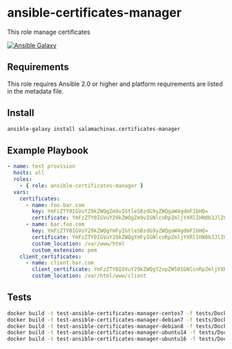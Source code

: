 ansible-certificates-manager
============================

This role manage certificates

[![Ansible Galaxy](https://img.shields.io/ansible/role/18528.svg)](https://galaxy.ansible.com/salamachinas/certificates-manager/)

Requirements
------------

This role requires Ansible 2.0 or higher and platform requirements are listed
in the metadata file.

Install
-------

```sh
ansible-galaxy install salamachinas.certificates-manager
```

Example Playbook
----------------

```yaml
- name: test provision
  hosts: all
  roles:
    - { role: ansible-certificates-manager }
  vars:
    certificates:
      - name: foo.bar.com
        key: YmFzZTY0IGVuY29kZWQgZm9vIGtleSBzdG9yZWQgaW4gdmF1bHQ=
        certificate: YmFzZTY0IGVuY29kZWQgZm9vIGNlcnRpZmljYXRlIHN0b3JlZCBpbiB2YXVsdA==
      - name: bar.foo.com
        key: YmFzZTY0IGVuY29kZWQgYmFyIGtleSBzdG9yZWQgaW4gdmF1bHQ=
        certificate: YmFzZTY0IGVuY29kZWQgYmFyIGNlcnRpZmljYXRlIHN0b3JlZCBpbiB2YXVsdA==
        custom_location: /var/www/html
        custom_extension: pem
    client_certificates:
      - name: client.bar.com
        client_certificate: YmFzZTY0IGVuY29kZWQgY2xpZW50IGNlcnRpZmljYXRlIHN0b3JlZCBpbiB2YXVsdA==
        custom_location: /var/html/www/client
```

Tests
-----

```sh
docker build -t test-ansible-certificates-manager-centos7 -f tests/Dockerfile_centos7 --force-rm .
docker build -t test-ansible-certificates-manager-debian7 -f tests/Dockerfile_debian7 --force-rm .
docker build -t test-ansible-certificates-manager-debian8 -f tests/Dockerfile_debian8 --force-rm .
docker build -t test-ansible-certificates-manager-ubuntu14 -f tests/Dockerfile_ubuntu14 --force-rm .
docker build -t test-ansible-certificates-manager-ubuntu16 -f tests/Dockerfile_ubuntu16 --force-rm .
```
